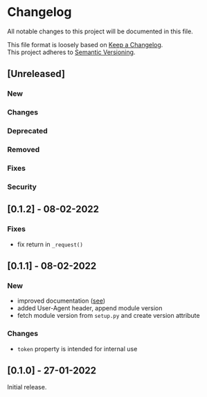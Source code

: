 # Changelog

All notable changes to this project will be documented in this file.

This file format is loosely based on [Keep a Changelog](https://keepachangelog.com/en/1.0.0/).\
This project adheres to [Semantic Versioning](https://semver.org/spec/v2.0.0.html).

## [Unreleased]

### New
### Changes
### Deprecated
### Removed
### Fixes
### Security

## [0.1.2] - 08-02-2022

### Fixes
- fix return in `_request()`

## [0.1.1] - 08-02-2022

### New
- improved documentation ([see](./docs/api.md))
- added User-Agent header, append module version
- fetch module version from `setup.py` and create version attribute

### Changes
- `token` property is intended for internal use

## [0.1.0] - 27-01-2022

Initial release.
